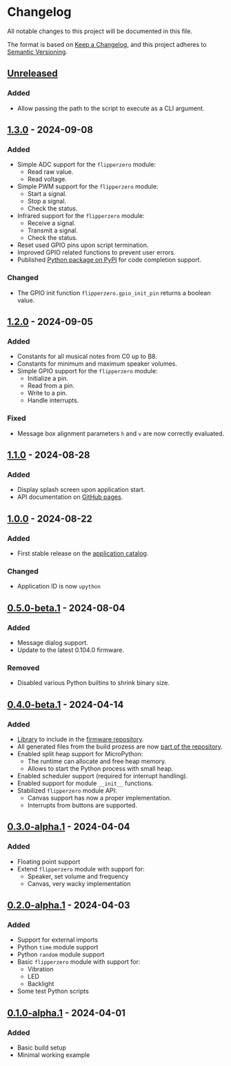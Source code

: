 # Changelog

All notable changes to this project will be documented in this file.

The format is based on [Keep a Changelog](https://keepachangelog.com/en/1.1.0/),
and this project adheres to [Semantic Versioning](https://semver.org/spec/v2.0.0.html).

## [Unreleased]

### Added

* Allow passing the path to the script to execute as a CLI argument.

## [1.3.0] - 2024-09-08

### Added

* Simple ADC support for the `flipperzero` module:
  * Read raw value.
  * Read voltage.
* Simple PWM support for the `flipperzero` module:
  * Start a signal.
  * Stop a signal.
  * Check the status.
* Infrared support for the `flipperzero` module:
  * Receive a signal.
  * Transmit a signal.
  * Check the status.
* Reset used GPIO pins upon script termination.
* Improved GPIO related functions to prevent user errors.
* Published [Python package on PyPI](https://pypi.org/project/flipperzero/) for code completion support.

### Changed

* The GPIO init function `flipperzero.gpio_init_pin` returns a boolean value.

## [1.2.0] - 2024-09-05

### Added

* Constants for all musical notes from C0 up to B8.
* Constants for minimum and maximum speaker volumes.
* Simple GPIO support for the `flipperzero` module:
  * Initialize a pin.
  * Read from a pin.
  * Write to a pin.
  * Handle interrupts.

### Fixed

* Message box alignment parameters `h` and `v` are now correctly evaluated.

## [1.1.0] - 2024-08-28

### Added

* Display splash screen upon application start.
* API documentation on [GitHub pages](https://ofabel.github.io/mp-flipper/).

## [1.0.0] - 2024-08-22

### Added

* First stable release on the [application catalog](https://github.com/flipperdevices/flipper-application-catalog).

### Changed

* Application ID is now `upython`

## [0.5.0-beta.1] - 2024-08-04

### Added

* Message dialog support.
* Update to the latest 0.104.0 firmware.

### Removed

* Disabled various Python builtins to shrink binary size.

## [0.4.0-beta.1] - 2024-04-14

### Added

* [Library](https://github.com/ofabel/mp-flipper/tree/lib) to include in the [firmware repository](https://github.com/ofabel/flipperzero-firmware).
* All generated files from the build prozess are now [part of the repository](https://github.com/ofabel/mp-flipper/tree/lib-release).
* Enabled split heap support for MicroPython:
  * The runtime can allocate and free heap memory.
  * Allows to start the Python process with small heap.
* Enabled scheduler support (required for interrupt handling).
* Enabled support for module `__init__` functions.
* Stabilized `flipperzero` module API:
  * Canvas support has now a proper implementation.
  * Interrupts from buttons are supported.

## [0.3.0-alpha.1] - 2024-04-04

### Added

* Floating point support
* Extend `flipperzero` module with support for:
  * Speaker, set volume and frequency
  * Canvas, very wacky implementation

## [0.2.0-alpha.1] - 2024-04-03

### Added

* Support for external imports
* Python `time` module support
* Python `random` module support
* Basic `flipperzero` module with support for:
  * Vibration
  * LED
  * Backlight
* Some test Python scripts

## [0.1.0-alpha.1] - 2024-04-01

### Added

* Basic build setup
* Minimal working example

[Unreleased]: https://github.com/ofabel/mp-flipper/compare/v1.3.0...HEAD
[1.3.0]: https://github.com/ofabel/mp-flipper/compare/v1.2.0...v1.3.0
[1.2.0]: https://github.com/ofabel/mp-flipper/compare/v1.1.0...v1.2.0
[1.1.0]: https://github.com/ofabel/mp-flipper/compare/v1.0.0...v1.1.0
[1.0.0]: https://github.com/ofabel/mp-flipper/compare/v0.5.0-beta.1...v1.0.0
[0.5.0-beta.1]: https://github.com/ofabel/mp-flipper/compare/v0.4.0-beta.1...v0.5.0-beta.1
[0.4.0-beta.1]: https://github.com/ofabel/mp-flipper/compare/v0.3.0-alpha.1...v0.4.0-beta.1
[0.3.0-alpha.1]: https://github.com/ofabel/mp-flipper/compare/v0.2.0-alpha.1...v0.3.0-alpha.1
[0.2.0-alpha.1]: https://github.com/ofabel/mp-flipper/compare/v0.1.0-alpha.1...v0.2.0-alpha.1
[0.1.0-alpha.1]: https://github.com/ofabel/mp-flipper/releases/tag/v0.1.0-alpha.1
